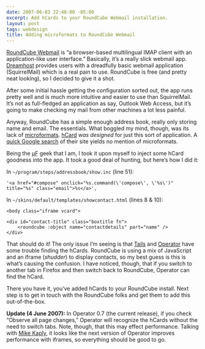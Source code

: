 ```yaml
---
date: 2007-06-03 22:48:00 -05:00
excerpt: Add hCards to your RoundCube Webmail installation.
layout: post
tags: webdesign
title: Adding microformats to RoundCube Webmail
---
```


[RoundCube Webmail](http://roundcube.net/) is “a browser-based multilingual IMAP client with an application-like user interface.” Basically, it’s a really slick webmail app. [Dreamhost](http://www.dreamhost.com/) provides users with a dreadfully basic webmail application (SquirrelMail) which is a real pain to use. RoundCube is free (and pretty neat looking), so I decided to give it a shot.

After some initial hassle getting the configuration sorted out, the app runs pretty well and is much more intuitive and easier to use than SquirrelMail. It’s not as full-fledged an application as say, Outlook Web Access, but it’s going to make checking my mail from other machines a lot less painful.

Anyway, RoundCube has a simple enough address book, really only storing name and email. The essentials. What boggled my mind, though, was its lack of [microformats](http://microformats.org/). [hCard](http://microformats.org/wiki/hcard) _was designed_ for just this sort of application. A [quick Google search](http://www.google.com/search?q=microformat+site%3Aroundcube.net&ie=utf-8&oe=utf-8&aq=t&rls=org.mozilla:en-US:official&client=firefox-a) of their site yields no mention of microformats.

Being the <abbr title="microformat">µF</abbr> geek that I am, I took it upon myself to inject some hCard goodness into the app. It took a good deal of hunting, but here’s how I did it:

In `~/program/steps/addressbook/show.inc` (line 51):

	'<a href="#compose" onclick="%s.command(\'compose\', \'%s\')" title="%s" class="email">%s</a>',

In `~/skins/default/templates/showcontact.html` (lines 8 & 10):

	<body class="iframe vcard">

	<div id="contact-title" class="boxtitle fn">
	    <roundcube :object name="contactdetails" part="name" />
	</div>

That should do it! The only issue I’m seeing is that [Tails](https://addons.mozilla.org/en-US/firefox/addon/2240) and [Operator](https://addons.mozilla.org/en-US/firefox/addon/4106) have some trouble finding the hCards. RoundCube is using a mix of JavaScript and an iframe (_shudder_) to display contacts, so my best guess is this is what’s causing the confusion. I have noticed, though, that if you switch to another tab in Firefox and then switch back to RoundCube, Operator can find the hCard.

There you have it, you’ve added hCards to your RoundCube install. Next step is to get in touch with the RoundCube folks and get them to add this out-of-the-box.

**Update (4 June 2007):** In Operator 0.7 (the current release), if you check “Observe all page changes,” Operator will recognize the hCards without the need to switch tabs. Note, though, that this may effect performance. Talking with [Mike Kaply](http://www.kaply.com/weblog/), it looks like the next version of Operator improves performance with iframes, so everything should be good to go.
